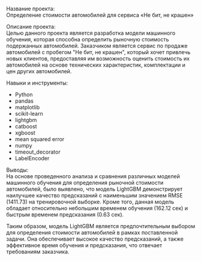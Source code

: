 Название проекта: <br>
Определение стоимости автомобилей для сервиса «Не бит, не крашен»

Описание проекта: <br>
Целью данного проекта является разработка модели машинного обучения, которая способна определить рыночную стоимость подержанных автомобилей. Заказчиком является сервис по продаже автомобилей с пробегом "Не бит, не крашен", который хочет привлечь новых клиентов, предоставляя им возможность оценить стоимость их автомобилей на основе технических характеристик, комплектации и цен других автомобилей.

Навыки и инструменты:
- Python
- pandas
- matplotlib
- scikit-learn
- lightgbm
- catboost
- xgboost
- mean squared error
- numpy
- timeout_decorator
- LabelEncoder

Выводы:<br> 
На основе проведенного анализа и сравнения различных моделей машинного обучения для определения рыночной стоимости автомобилей, было выявлено, что модель LightGBM демонстрирует наилучшее качество предсказаний с наименьшим значением RMSE (1411.73) на тренировочной выборке. Кроме того, данная модель обладает относительно небольшим временем обучения (162.12 сек) и быстрым временем предсказания (0.63 сек).

Таким образом, модель LightGBM является предпочтительным выбором для определения стоимости автомобилей в рамках поставленной задачи. Она обеспечивает высокое качество предсказаний, а также эффективное время обучения и предсказания, что отвечает требованиям заказчика.
